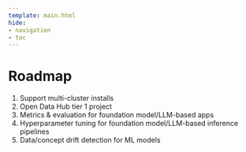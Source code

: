 ```yaml
---
template: main.html
hide:
- navigation
- toc
---
```


# Roadmap

1. Support multi-cluster installs
2. Open Data Hub tier 1 project
3. Metrics & evaluation for foundation model/LLM-based apps
4. Hyperparameter tuning for foundation model/LLM-based inference pipelines
5. Data/concept drift detection for ML models